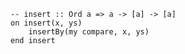 ```applescript
-- insert :: Ord a => a -> [a] -> [a]
on insert(x, ys)
    insertBy(my compare, x, ys)
end insert
```